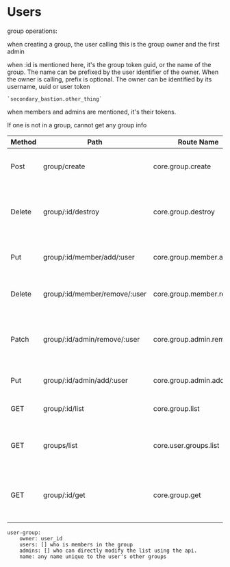 # Users



group operations:

when creating a group, the user calling this is the group owner and the first admin

when :id is mentioned here, it's the group token guid, or the name of the group.
The name can be prefixed by the user identifier of the owner. When the owner is calling, prefix is optional.
The owner can be identified by its username, uuid or user token 
    
    `secondary_bastion.other_thing`

when members and admins are mentioned, it's their tokens.

If one is not in a group, cannot get any group info


| Method | Path                          | Route Name               | Description                                                       | Args                   |
|--------|-------------------------------|--------------------------|-------------------------------------------------------------------|------------------------|
| Post   | group/create                  | core.group.create        | create group,returns the group guid                               | required group_name:   |
| Delete | group/:id/destroy             | core.group.destroy       | destroy group.Can only be deleted if not in use anywhere          |                        |
| Put    | group/:id/member/add/:user    | core.group.member.add    | Adds membership to a single user                                  | user token guid or id  |
| Delete | group/:id/member/remove/:user | core.group.member.remove | Removes membership for a single user                              | user token guid or id  |
| Patch  | group/:id/admin/remove/:user  | core.group.admin.remove  | Removes admin status for a single user, they are still member     | user token guid or id  |
| Put    | group/:id/admin/add/:user     | core.group.admin.add     | Add admin status for a single user                                | user token guid or id  |
| GET    | group/:id/list                | core.group.list          | lists the membership and admins                                   | iterator for next page |
| GET    | groups/list                   | core.user.groups.list    | lists the groups by guid, that user is involved in                | iterator for next page |
| GET    | group/:id/get                 | core.group.get           | shows the group and membership status for this user in that group | iterator for next page |


    user-group:
        owner: user_id
        users: [] who is members in the group
        admins: [] who can directly modify the list using the api.
        name: any name unique to the user's other groups
